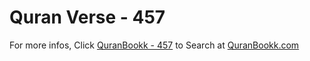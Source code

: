 # Quran Verse - 457 

For more infos, Click [QuranBookk - 457](https://www.quranbookk.com/quran/search?q=457) to Search at [QuranBookk.com](http://quranbookk.com/)